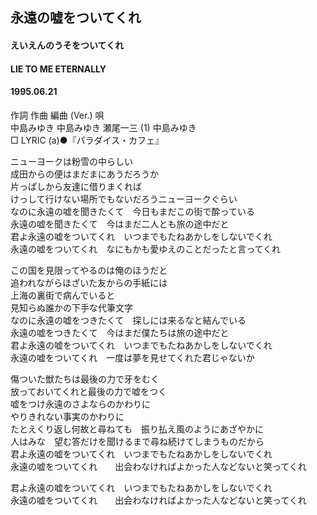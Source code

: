 ## 永遠の嘘をついてくれ
#### えいえんのうそをついてくれ
#### LIE TO ME ETERNALLY
#### 1995.06.21


作詞  作曲  編曲 (Ver.)   唄  
中島みゆき   中島みゆき   瀬尾一三 (1)  中島みゆき  
□ LYRIC (a)●『パラダイス・カフェ』  
  
ニューヨークは粉雪の中らしい  
成田からの便はまだまにあうだろうか  
片っぱしから友達に借りまくれば  
けっして行けない場所でもないだろうニューヨークぐらい  
なのに永遠の嘘を聞きたくて　今日もまだこの街で酔っている  
永遠の嘘を聞きたくて　今はまだ二人とも旅の途中だと  
君よ永遠の嘘をついてくれ　いつまでもたねあかしをしないでくれ  
永遠の嘘をついてくれ　なにもかも愛ゆえのことだったと言ってくれ  
  
この国を見限ってやるのは俺のほうだと  
追われながらほざいた友からの手紙には  
上海の裏街で病んでいると  
見知らぬ誰かの下手な代筆文字  
なのに永遠の嘘をつきたくて　探しには来るなと結んでいる  
永遠の嘘をつきたくて　今はまだ僕たちは旅の途中だと  
君よ永遠の嘘をついてくれ　いつまでもたねあかしをしないでくれ  
永遠の嘘をついてくれ　一度は夢を見せてくれた君じゃないか  
  
傷ついた獣たちは最後の力で牙をむく  
放っておいてくれと最後の力で嘘をつく  
嘘をつけ永遠のさよならのかわりに  
やりきれない事実のかわりに  
たとえくり返し何故と尋ねても　振り払え風のようにあざやかに  
人はみな　望む答だけを聞けるまで尋ね続けてしまうものだから  
君よ永遠の嘘をついてくれ　いつまでもたねあかしをしないでくれ  
永遠の嘘をついてくれ　　出会わなければよかった人などないと笑ってくれ  
  
君よ永遠の嘘をついてくれ　いつまでもたねあかしをしないでくれ  
永遠の嘘をついてくれ　　出会わなければよかった人などないと笑ってくれ  